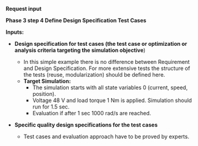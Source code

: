 **Request input**

**Phase 3 step 4 Define Design Specification Test Cases**

**Inputs:**
- **Design specification for test cases (the test case or optimization or analysis criteria targeting the simulation objective**)
  - In this simple example there is no difference between Requirement and Design Specification. For more extensive tests the structure of the tests (reuse, modularization) should be defined here.
  - **Target Simulation:**
    - The simulation starts with all state variables 0 (current, speed, position). 
    - Voltage 48 V and load torque 1 Nm is applied. Simulation should run for 1.5 sec. 
    - Evaluation if after 1 sec 1000 rad/s are reached.

- **Specific quality design specifications for the test cases**
  - Test cases and evaluation approach have to be proved by experts.
